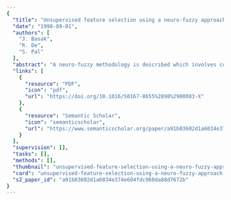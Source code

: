 ```yaml
---
{
  "title": "Unsupervised feature selection using a neuro-fuzzy approach",
  "date": "1998-09-01",
  "authors": [
    "J. Basak",
    "R. De",
    "S. Pal"
  ],
  "abstract": "A neuro-fuzzy methodology is described which involves connectionist minimization of a fuzzy feature evaluation index with unsupervised training. The concept of a flexible membership function incorporating weighed distance is introduced in the evaluation index to make the modeling of clusters more appropriate. A set of optimal weighing coefficients in terms of networks parameters representing individual feature importance is obtained through connectionist minimization. Besides, the investigation includes the development of another algorithm for ranking of different feature subsets using the aforesaid fuzzy evaluation index without neural networks. Results demonstrating the effectiveness of the algorithms for various real life data are provided.",
  "links": [
    {
      "resource": "PDF",
      "icon": "pdf",
      "url": "https://doi.org/10.1016/S0167-8655%2898%2900083-X"
    },
    {
      "resource": "Semantic Scholar",
      "icon": "semanticscholar",
      "url": "https://www.semanticscholar.org/paper/a91b03602d1a6034e374e604fdc960da88d7672b"
    }
  ],
  "supervision": [],
  "tasks": [],
  "methods": [],
  "thumbnail": "unsupervised-feature-selection-using-a-neuro-fuzzy-approach-thumb.jpg",
  "card": "unsupervised-feature-selection-using-a-neuro-fuzzy-approach-card.jpg",
  "s2_paper_id": "a91b03602d1a6034e374e604fdc960da88d7672b"
}
---
```


